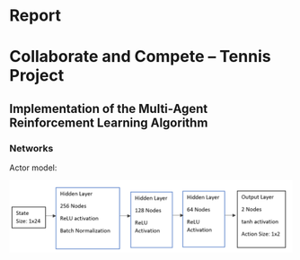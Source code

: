 #                                                          Report

#                              Collaborate and Compete – Tennis Project

##                Implementation of the Multi-Agent Reinforcement Learning Algorithm


### Networks

Actor model:

![](images/actor_model.PNG)








